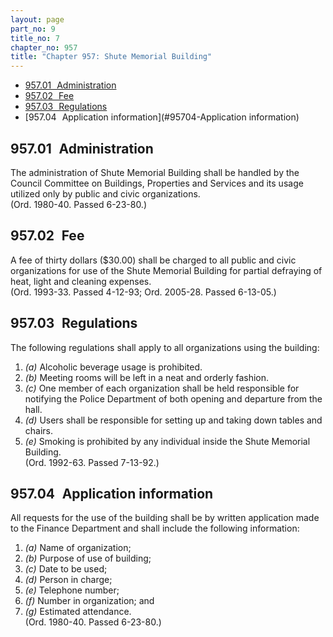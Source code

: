 ```yaml
---
layout: page
part_no: 9
title_no: 7
chapter_no: 957
title: "Chapter 957: Shute Memorial Building"
---
```


* [957.01   Administration](#95701-Administration)
* [957.02   Fee](#95702-Fee)
* [957.03   Regulations](#95703-Regulations)
* [957.04   Application information](#95704-Application information)

## 957.01   Administration

The administration of Shute Memorial Building shall be handled by the
Council Committee on Buildings, Properties and Services and its usage utilized
only by public and civic organizations.  
(Ord. 1980-40. Passed 6-23-80.)

## 957.02   Fee

A fee of thirty dollars ($30.00) shall be charged to all public and civic
organizations for use of the Shute Memorial Building for partial defraying of
heat, light and cleaning expenses.  
(Ord. 1993-33. Passed 4-12-93; Ord. 2005-28. Passed 6-13-05.)

## 957.03   Regulations

The following regulations shall apply to all organizations using the
building:

1. _(a)_ Alcoholic beverage usage is prohibited.
2. _(b)_ Meeting rooms will be left in a neat and orderly fashion.
3. _(c)_ One member of each organization shall be held responsible for
notifying the Police Department of both opening and departure from the hall.
4. _(d)_ Users shall be responsible for setting up and taking down tables and
chairs.
5. _(e)_ Smoking is prohibited by any individual inside the Shute Memorial
Building.  
(Ord. 1992-63. Passed 7-13-92.)

## 957.04   Application information

All requests for the use of the building shall be by written application
made to the Finance Department and shall include the following information:

1. _(a)_ Name of organization;
2. _(b)_ Purpose of use of building;
3. _(c)_ Date to be used;
4. _(d)_ Person in charge;
5. _(e)_ Telephone number;
6. _(f)_ Number in organization; and
7. _(g)_ Estimated attendance.  
(Ord. 1980-40. Passed 6-23-80.)

